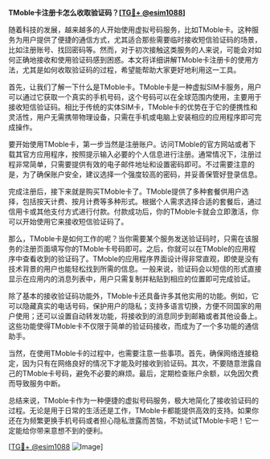 **TMoble卡注册卡怎么收取验证码？[[TG💪+ @esim1088](https://t.me/s/esim1088)]**

随着科技的发展，越来越多的人开始使用虚拟号码服务，比如TMoble卡。这种服务为用户提供了便捷的通信方式，尤其适合那些需要临时接收短信验证码的场景，比如注册账号、找回密码等。然而，对于初次接触这类服务的人来说，可能会对如何正确地接收和使用验证码感到困惑。本文将详细讲解TMoble卡注册卡的使用方法，尤其是如何收取验证码的过程，希望能帮助大家更好地利用这一工具。

首先，让我们了解一下什么是TMoble卡。TMoble卡是一种虚拟SIM卡服务，用户可以通过它获取一个真实的手机号码，这个号码可以在全球范围内使用，主要用于接收短信验证码。相比于传统的实体SIM卡，TMoble卡的优势在于它的便携性和灵活性，用户无需携带物理设备，只需在手机或电脑上安装相应的应用程序即可完成操作。

要开始使用TMoble卡，第一步当然是注册账户。访问TMoble的官方网站或者下载其官方应用程序，按照提示输入必要的个人信息进行注册。通常情况下，注册过程非常简单，只需要提供有效的电子邮件地址和设置密码即可。不过需要注意的是，为了确保账户安全，建议选择一个强度较高的密码，并妥善保管好登录信息。

完成注册后，接下来就是购买TMoble卡了。TMoble提供了多种套餐供用户选择，包括按天计费、按月计费等多种形式。根据个人需求选择合适的套餐后，通过信用卡或其他支付方式进行付款。付款成功后，你的TMoble卡就会立即激活，你可以开始使用它来接收短信验证码了。

那么，TMoble卡是如何工作的呢？当你需要某个服务发送验证码时，只需在该服务的注册页面填写你的TMoble卡号码即可。之后，你就可以在TMoble的应用程序中查看收到的验证码了。TMoble的应用程序界面设计得非常直观，即使是没有技术背景的用户也能轻松找到所需的信息。一般来说，验证码会以短信的形式直接显示在应用内的消息列表中，用户只需复制并粘贴到相应的位置即可完成验证。

除了基本的接收验证码功能外，TMoble卡还具备许多其他实用的功能。例如，它可以隐藏真实的电话号码，保护用户的隐私；支持多语言切换，方便不同国家的用户使用；还可以设置自动转发功能，将接收到的消息同步到邮箱或者其他设备上。这些功能使得TMoble卡不仅限于简单的验证码接收，而成为了一个多功能的通信助手。

当然，在使用TMoble卡的过程中，也需要注意一些事项。首先，确保网络连接稳定，因为只有在网络良好的情况下才能及时接收到验证码。其次，不要随意泄露自己的TMoble卡号码，避免不必要的麻烦。最后，定期检查账户余额，以免因欠费而导致服务中断。

总结来说，TMoble卡作为一种便捷的虚拟号码服务，极大地简化了接收验证码的过程。无论是用于日常的生活还是工作，TMoble卡都能提供高效的支持。如果你还在为频繁更换手机号码或者担心隐私泄露而苦恼，不妨试试TMoble卡吧！它一定能给你带来意想不到的便利。

[[TG💪+ @esim1088](https://t.me/s/esim1088) ![Image](https://i.postimg.cc/4NQfJmqS/Snipaste-2025-05-13-00-14-12.png)]